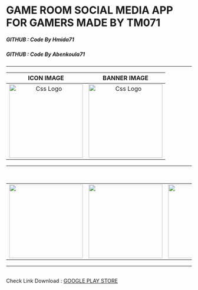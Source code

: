 
# GAME ROOM SOCIAL MEDIA APP FOR GAMERS MADE BY TM071
<h5> GITHUB : Code By Hmida71  </h5>
<h5> GITHUB : Code By Abenkoula71 </h5>
<hr>
  <table>
  <thead>
<tr>
<th align="center">ICON IMAGE</th>
  
<th align="center">BANNER IMAGE</th>

</tr>
 
</thead>
<tbody>
<tr>
 
  <td align="center">
  <a target="_blank" rel="" href="https://user-images.githubusercontent.com/69757558/220913790-10b72e24-9ef2-45ae-8d81-b516048f80e1.png">
        <img src="https://user-images.githubusercontent.com/69757558/220913790-10b72e24-9ef2-45ae-8d81-b516048f80e1.png" alt="Css Logo" with="400" height="200"/>
  </a></td> 
    <td align="center">
  <a target="_blank" rel="" href="https://user-images.githubusercontent.com/69757558/220917275-dce49966-3f63-4a29-90df-74463a0676cd.png">
        <img src="https://user-images.githubusercontent.com/69757558/220917275-dce49966-3f63-4a29-90df-74463a0676cd.png" alt="Css Logo" with="400" height="200"/>
  </a></td> 
</tr>
 

</tbody>
  
  </table>


<hr>
<br>
<table>
  
  <td>
    <img src="https://user-images.githubusercontent.com/69757558/220914425-dc8457b9-1e45-427c-99a5-e8822cd6c2ee.png" width="200"  />
  </td>
  <td>
     <img src="https://user-images.githubusercontent.com/69757558/220914387-ecc531ae-f087-4f31-af6c-bc2afde41109.png" width="200"  />
  </td>
  <td>
    <img src="https://user-images.githubusercontent.com/69757558/220913854-e0c11a46-6b30-443e-b0c4-42565bff97dc.png" width="200"  />
  </td>
  <td>
     <img src="https://user-images.githubusercontent.com/69757558/220913821-05c59756-86bb-4b5a-8d8d-162c93b04be5.png" width="200"  />
  </td>
  <td>
  <img src="https://user-images.githubusercontent.com/69757558/220913839-04175bd7-0548-49b2-8323-c3133b6bb06a.png" width="200"  />
  </td>
</table>

<hr>
<br>
Check Link Download : <a href='https://play.google.com/store/apps/details?id=com.gamesroomtm071.games_room_v'> GOOGLE PLAY STORE </a>
